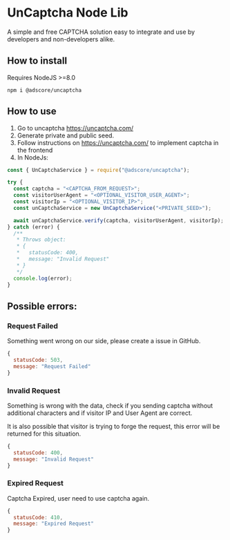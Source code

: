 # UnCaptcha Node Lib

A simple and free CAPTCHA solution easy to integrate and use by developers and non-developers alike.

## How to install

Requires NodeJS >=8.0

`npm i @adscore/uncaptcha`

## How to use

1. Go to uncaptcha https://uncaptcha.com/
2. Generate private and public seed.
3. Follow instructions on https://uncaptcha.com/ to implement captcha in the frontend
4. In NodeJs:

```js
const { UnCaptchaService } = require("@adscore/uncaptcha");

try {
  const captcha = "<CAPTCHA_FROM_REQUEST>";
  const visitorUserAgent = "<OPTIONAL_VISITOR_USER_AGENT>";
  const visitorIp = "<OPTIONAL_VISITOR_IP>";
  const unCaptchaService = new UnCaptchaService("<PRIVATE_SEED>");

  await unCaptchaService.verify(captcha, visitorUserAgent, visitorIp);
} catch (error) {
  /**
   * Throws object:
   * {
   *   statusCode: 400,
   *   message: "Invalid Request"
   * }
   */
  console.log(error);
}
```

## Possible errors:

### Request Failed

Something went wrong on our side, please create a issue in GitHub.

```js
{
  statusCode: 503,
  message: "Request Failed"
}
```

### Invalid Request

Something is wrong with the data, check if you sending captcha without
additional characters and if visitor IP and User Agent are correct.

It is also possible that visitor is trying to forge the request, this error will
be returned for this situation.

```js
{
  statusCode: 400,
  message: "Invalid Request"
}
```

### Expired Request

Captcha Expired, user need to use captcha again.

```js
{
  statusCode: 410,
  message: "Expired Request"
}
```
